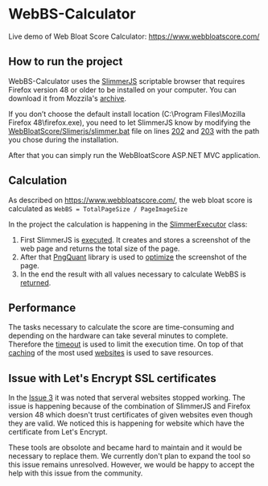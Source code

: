 # WebBS-Calculator

Live demo of Web Bloat Score Calculator: https://www.webbloatscore.com/

## How to run the project
WebBS-Calculator uses the [SlimmerJS](https://github.com/laurentj/slimerjs) scriptable browser that requires Firefox version 48 or older to be installed on your computer.
You can download it from Mozzila's [archive](https://ftp.mozilla.org/pub/firefox/releases/48.0/). 

If you don’t choose the default install location (C:\Program Files\Mozilla Firefox 48\firefox.exe), you need to let SlimmerJS know by modifying the [WebBloatScore/Slimerjs/slimmer.bat](https://github.com/ZSvedic/WebBS-Calculator/blob/master/WebBloatScore/Slimerjs/slimerjs.bat)
file on lines [202](https://github.com/ZSvedic/WebBS-Calculator/blob/master/WebBloatScore/Slimerjs/slimerjs.bat#L202) and [203](https://github.com/ZSvedic/WebBS-Calculator/blob/master/WebBloatScore/Slimerjs/slimerjs.bat#L203) with the path you chose during the installation.

After that you can simply run the WebBloatScore ASP.NET MVC application.
 
## Calculation
As described on https://www.webbloatscore.com/, the web bloat score is calculated as `WebBS = TotalPageSize / PageImageSize`

In the project the calculation is happening in the [SlimmerExecutor](https://github.com/ZSvedic/WebBS-Calculator/blob/master/WebBloatScore/Models/SlimerExecutor.cs) class:
1. First SlimmerJS is [executed](https://github.com/ZSvedic/WebBS-Calculator/blob/master/WebBloatScore/Models/SlimerExecutor.cs#L70). It creates and stores a screenshot of the web page and returns the total size of the page.
2. After that [PngQuant](https://github.com/kornelski/pngquant) library is used to [optimize](https://github.com/ZSvedic/WebBS-Calculator/blob/master/WebBloatScore/Models/SlimerExecutor.cs#L125) the screenshot of the page.
3. In the end the result with all values necessary to calculate WebBS is [returned](https://github.com/ZSvedic/WebBS-Calculator/blob/master/WebBloatScore/Models/SlimerExecutor.cs#L110).

## Performance
The tasks necessary to calculate the score are time-consuming and depending on the hardware can take several minutes to complete.
Therefore the [timeout](https://github.com/ZSvedic/WebBS-Calculator/blob/master/WebBloatScore/Controllers/HomeController.cs#L93) is used
to limit the execution time. On top of that [caching](https://github.com/ZSvedic/WebBS-Calculator/blob/master/WebBloatScore/Controllers/HomeController.cs#L85) of the most used [websites](https://github.com/ZSvedic/WebBS-Calculator/blob/master/WebBloatScore/Utilities.cs#L16) is used to save resources.

## Issue with Let's Encrypt SSL certificates
In the [Issue 3](https://github.com/ZSvedic/WebBS-Calculator/issues/3) it was noted that serveral websites stopped working. The issue is happening because of the combination of SlimmerJS and Firefox version 48 which doesn't trust certificates of given websites even though they are valid. We noticed this is happening for website which have the certificate from Let's Encrypt.

These tools are obsolote and became hard to maintain and it would be necessary to replace them. We currently don't plan to expand the tool so this issue remains unresolved. However, we would be happy to accept the help with this issue from the community.
